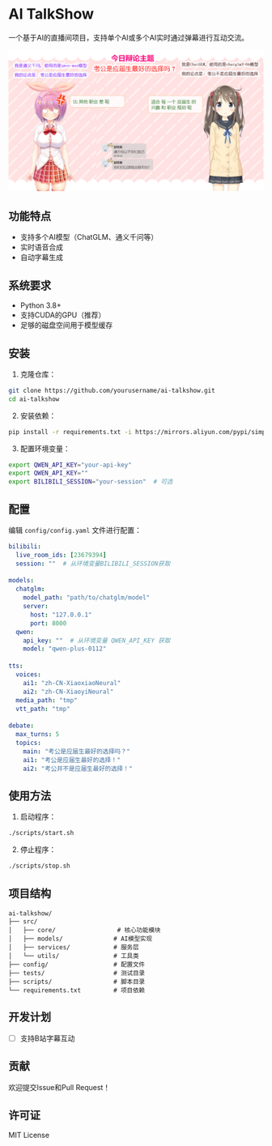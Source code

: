 # AI TalkShow

一个基于AI的直播间项目，支持单个AI或多个AI实时通过弹幕进行互动交流。

![](demo.png)

## 功能特点

- 支持多个AI模型（ChatGLM、通义千问等）
- 实时语音合成
- 自动字幕生成

## 系统要求

- Python 3.8+
- 支持CUDA的GPU（推荐）
- 足够的磁盘空间用于模型缓存

## 安装

1. 克隆仓库：
```bash
git clone https://github.com/yourusername/ai-talkshow.git
cd ai-talkshow
```

2. 安装依赖：
```bash
pip install -r requirements.txt -i https://mirrors.aliyun.com/pypi/simple/ --trusted-host https://mirrors.aliyun.com
```

3. 配置环境变量：
```bash
export QWEN_API_KEY="your-api-key"
export QWEN_API_KEY=""
export BILIBILI_SESSION="your-session"  # 可选
```

## 配置

编辑 `config/config.yaml` 文件进行配置：

```yaml
bilibili:
  live_room_ids: [23679394]
  session: ""  # 从环境变量BILIBILI_SESSION获取

models:
  chatglm:
    model_path: "path/to/chatglm/model"
    server:
      host: "127.0.0.1"
      port: 8000
  qwen:
    api_key: ""  # 从环境变量 QWEN_API_KEY 获取
    model: "qwen-plus-0112"

tts:
  voices:
    ai1: "zh-CN-XiaoxiaoNeural"
    ai2: "zh-CN-XiaoyiNeural"
  media_path: "tmp"
  vtt_path: "tmp"

debate:
  max_turns: 5
  topics:
    main: "考公是应届生最好的选择吗？"
    ai1: "考公是应届生最好的选择！"
    ai2: "考公并不是应届生最好的选择！"
```

## 使用方法

1. 启动程序：
```bash
./scripts/start.sh
```

2. 停止程序：
```bash
./scripts/stop.sh
```

## 项目结构

```
ai-talkshow/
├── src/
│   ├── core/                 # 核心功能模块
│   ├── models/              # AI模型实现
│   ├── services/            # 服务层
│   └── utils/               # 工具类
├── config/                  # 配置文件
├── tests/                   # 测试目录
├── scripts/                 # 脚本目录
└── requirements.txt         # 项目依赖
```

## 开发计划

- [ ] 支持B站字幕互动

## 贡献

欢迎提交Issue和Pull Request！

## 许可证

MIT License